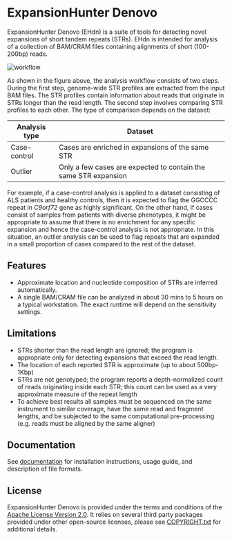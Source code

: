 # ExpansionHunter Denovo

ExpansionHunter Denovo (EHdn) is a suite of tools for detecting novel expansions
of short tandem repeats (STRs). EHdn is intended for analysis of a collection of
BAM/CRAM files containing alignments of short (100-200bp) reads.

![workflow](documentation/images/workflow.png)

As shown in the figure above, the analysis workflow consists of two steps.
During the first step, genome-wide STR profiles are extracted from the input BAM
files. The STR profiles contain information about reads that originate in STRs
longer than the read length. The second step involves comparing STR profiles to
each other. The type of comparison depends on the dataset:

| Analysis type | Dataset                                                         |
|---------------|-----------------------------------------------------------------|
| Case-control  | Cases are enriched in expansions of the same STR                |
| Outlier       | Only a few cases are expected to contain the same STR expansion |

For example, if a case-control analysis is applied to a dataset consisting of
ALS patients and healthy controls, then it is expected to flag the GGCCCC repeat
in *C9orf72* gene as highly significant. On the other hand, if cases consist of
samples from patients with diverse phenotypes, it might be appropriate to assume
that there is no enrichment for any specific expansion and hence the
case-control analysis is not appropriate. In this situation, an outlier analysis
can be used to flag repeats that are expanded in a small proportion of cases
compared to the rest of the dataset.

## Features

- Approximate location and nucleotide composition of STRs are inferred
automatically.
- A single BAM/CRAM file can be analyzed in about 30 mins to 5 hours on a
typical workstation. The exact runtime will depend on the sensitivity settings.

## Limitations

- STRs shorter than the read length are ignored; the program is appropriate
  only for detecting expansions that exceed the read length.
- The location of each reported STR is approximate (up to about 500bp-1Kbp)
- STRs are not genotyped; the program reports a depth-normalized count of reads
  originating inside each STR; this count can be used as a very approximate
  measure of the repeat length
- To achieve best results all samples must be sequenced on the same instrument
  to similar coverage, have the same read and fragment lengths, and be subjected
  to the same computational pre-processing (e.g. reads must be aligned by the
  same aligner)

## Documentation

See [documentation](documentation/00_Introduction.md) for installation
instructions, usage guide, and description of file formats.

## License

ExpansionHunter Denovo is provided under the terms and conditions of the [Apache
License Version 2.0](LICENSE.txt). It relies on several third party packages
provided under other open-source licenses, please see [COPYRIGHT.txt](COPYRIGHT.txt)
for additional details.
